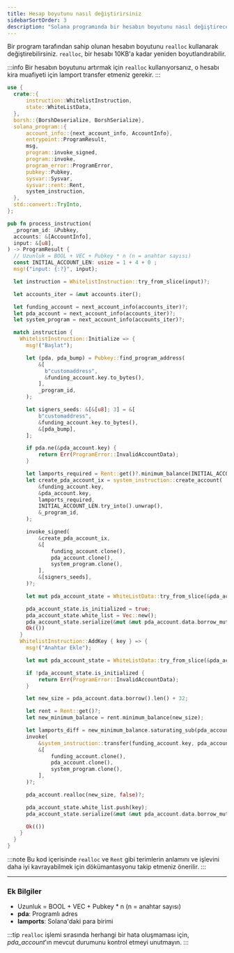 ```yaml
---
title: Hesap boyutunu nasıl değiştirirsiniz
sidebarSortOrder: 3
description: "Solana programında bir hesabın boyutunu nasıl değiştireceğinizi öğrenin."
---
```


Bir program tarafından sahip olunan hesabın boyutunu `realloc` kullanarak değiştirebilirsiniz. `realloc`, bir hesabı 10KB'a kadar yeniden boyutlandırabilir. 

:::info
Bir hesabın boyutunu artırmak için `realloc` kullanıyorsanız, o hesabı kira muafiyeti için lamport transfer etmeniz gerekir.
:::

```rust filename="realloc.rs"
use {
  crate::{
      instruction::WhitelistInstruction,
      state::WhiteListData,
  },
  borsh::{BorshDeserialize, BorshSerialize},
  solana_program::{
      account_info::{next_account_info, AccountInfo},
      entrypoint::ProgramResult,
      msg,
      program::invoke_signed,
      program::invoke,
      program_error::ProgramError,
      pubkey::Pubkey,
      sysvar::Sysvar,
      sysvar::rent::Rent,
      system_instruction,
  },
  std::convert::TryInto,
};

pub fn process_instruction(
  _program_id: &Pubkey,
  accounts: &[AccountInfo],
  input: &[u8],
) -> ProgramResult {
  // Uzunluk = BOOL + VEC + Pubkey * n (n = anahtar sayısı)
  const INITIAL_ACCOUNT_LEN: usize = 1 + 4 + 0 ;
  msg!("input: {:?}", input);

  let instruction = WhitelistInstruction::try_from_slice(input)?;

  let accounts_iter = &mut accounts.iter();

  let funding_account = next_account_info(accounts_iter)?;
  let pda_account = next_account_info(accounts_iter)?;
  let system_program = next_account_info(accounts_iter)?;

  match instruction {
    WhitelistInstruction::Initialize => {
      msg!("Başlat");

      let (pda, pda_bump) = Pubkey::find_program_address(
          &[
            b"customaddress",
            &funding_account.key.to_bytes(),
          ],
          _program_id,
      );

      let signers_seeds: &[&[u8]; 3] = &[
          b"customaddress",
          &funding_account.key.to_bytes(),
          &[pda_bump],
      ];

      if pda.ne(&pda_account.key) {
          return Err(ProgramError::InvalidAccountData);
      }

      let lamports_required = Rent::get()?.minimum_balance(INITIAL_ACCOUNT_LEN);
      let create_pda_account_ix = system_instruction::create_account(
          &funding_account.key,
          &pda_account.key,
          lamports_required,
          INITIAL_ACCOUNT_LEN.try_into().unwrap(),
          &_program_id,
      );

      invoke_signed(
          &create_pda_account_ix,
          &[
              funding_account.clone(),
              pda_account.clone(),
              system_program.clone(),
          ],
          &[signers_seeds],
      )?;

      let mut pda_account_state = WhiteListData::try_from_slice(&pda_account.data.borrow())?;

      pda_account_state.is_initialized = true;
      pda_account_state.white_list = Vec::new();
      pda_account_state.serialize(&mut &mut pda_account.data.borrow_mut()[..])?;
      Ok(())
    }
    WhitelistInstruction::AddKey { key } => {
      msg!("Anahtar Ekle");

      let mut pda_account_state = WhiteListData::try_from_slice(&pda_account.data.borrow())?;

      if !pda_account_state.is_initialized {
          return Err(ProgramError::InvalidAccountData);
      }

      let new_size = pda_account.data.borrow().len() + 32;

      let rent = Rent::get()?;
      let new_minimum_balance = rent.minimum_balance(new_size);

      let lamports_diff = new_minimum_balance.saturating_sub(pda_account.lamports());
      invoke(
          &system_instruction::transfer(funding_account.key, pda_account.key, lamports_diff),
          &[
              funding_account.clone(),
              pda_account.clone(),
              system_program.clone(),
          ],
      )?;

      pda_account.realloc(new_size, false)?;

      pda_account_state.white_list.push(key);
      pda_account_state.serialize(&mut &mut pda_account.data.borrow_mut()[..])?;

      Ok(())
    }
  }
}
```

:::note
Bu kod içerisinde `realloc` ve `Rent` gibi terimlerin anlamını ve işlevini daha iyi kavrayabilmek için dökümantasyonu takip etmeniz önerilir.
:::

---

### Ek Bilgiler
- Uzunluk = BOOL + VEC + Pubkey * n (n = anahtar sayısı)
- **pda**: Programlı adres
- **lamports**: Solana'daki para birimi

:::tip
`realloc` işlemi sırasında herhangi bir hata oluşmaması için, *pda_account*'ın mevcut durumunu kontrol etmeyi unutmayın.
:::